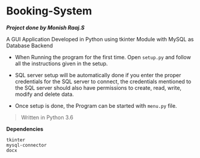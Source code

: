 # Booking-System

**_Project done by Monish Raaj.S_**

A GUI Application Developed in Python using tkinter Module with MySQL as Database Backend

+ When Running the program for the first time. Open ```setup.py``` and follow all the instructions given in the setup.

+ SQL server setup will be automatically done if you enter the proper credentials for the SQL server to connect, the credentials mentioned to the SQL server should also have permissions to create, read, write, modify and delete data.

+ Once setup is done, the Program can be started with ```menu.py``` file. 

>Written in Python 3.6 

**Dependencies**
```
tkinter 
mysql-connector
docx
```